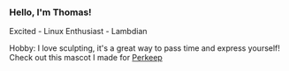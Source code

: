### Hello, I'm Thomas!

Excited - Linux Enthusiast - Lambdian

Hobby: I love sculpting, it's a great way to pass time and express yourself!
Check out this mascot I made for [Perkeep](https://sketchfab.com/models/4dad86eb61684eb7ad13ad3158570e57)
